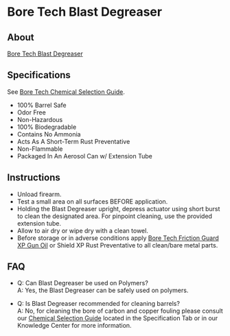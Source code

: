 # Bore Tech Blast Degreaser

## About

[Bore Tech Blast Degreaser](https://www.boretech.com/products/btcd-50015)

## Specifications

See [Bore Tech Chemical Selection Guide](https://github.com/CumpsD/second-brain/raw/main/assets/shooting/boretech/Chemical-Selection-Guide.pdf).

* 100% Barrel Safe
* Odor Free
* Non-Hazardous
* 100% Biodegradable
* Contains No Ammonia
* Acts As A Short-Term Rust Preventative
* Non-Flammable
* Packaged In An Aerosol Can w/ Extension Tube

## Instructions

* Unload firearm.
* Test a small area on all surfaces BEFORE application.
* Holding the Blast Degreaser upright, depress actuator using short burst to clean the designated area. For pinpoint cleaning, use the provided extension tube.
* Allow to air dry or wipe dry with a clean towel.
* Before storage or in adverse conditions apply [Bore Tech Friction Guard XP Gun Oil](https://github.com/CumpsD/second-brain/blob/main/Shooting/Cleaning/Bore%20Tech%20Friction%20Guard%20XP%20Gun%20Oil.md) or Shield XP Rust Preventative to all clean/bare metal parts.

## FAQ

* Q: Can Blast Degreaser be used on Polymers? \
  A: Yes, the Blast Degreaser can be safely used on polymers.

* Q: Is Blast Degreaser recommended for cleaning barrels? \
  A: No, for cleaning the bore of carbon and copper fouling please consult our [Chemical Selection Guide](https://github.com/CumpsD/second-brain/raw/main/assets/shooting/boretech/Chemical-Selection-Guide.pdf) located in the Specification Tab or in our Knowledge Center for more information.
